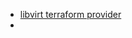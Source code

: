- [libvirt terraform provider](https://registry.terraform.io/providers/dmacvicar/libvirt/latest/docs/resources/volume)
- 